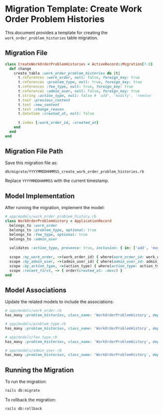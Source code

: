 # Migration Template: Create Work Order Problem Histories

This document provides a template for creating the `work_order_problem_histories` table migration.

## Migration File

```ruby
class CreateWorkOrderProblemHistories < ActiveRecord::Migration[7.0]
  def change
    create_table :work_order_problem_histories do |t|
      t.references :work_order, null: false, foreign_key: true
      t.references :problem_type, null: true, foreign_key: true
      t.references :fee_type, null: true, foreign_key: true
      t.references :admin_user, null: false, foreign_key: true
      t.string :action_type, null: false # 'add', 'modify', 'remove'
      t.text :previous_content
      t.text :new_content
      t.text :change_reason
      t.datetime :created_at, null: false
      
      t.index [:work_order_id, :created_at]
    end
  end
end
```

## Migration File Path

Save this migration file as:
```
db/migrate/YYYYMMDDHHMMSS_create_work_order_problem_histories.rb
```

Replace `YYYYMMDDHHMMSS` with the current timestamp.

## Model Implementation

After running the migration, implement the model:

```ruby
# app/models/work_order_problem_history.rb
class WorkOrderProblemHistory < ApplicationRecord
  belongs_to :work_order
  belongs_to :problem_type, optional: true
  belongs_to :fee_type, optional: true
  belongs_to :admin_user
  
  validates :action_type, presence: true, inclusion: { in: ['add', 'modify', 'remove'] }
  
  scope :by_work_order, ->(work_order_id) { where(work_order_id: work_order_id) }
  scope :by_admin_user, ->(admin_user_id) { where(admin_user_id: admin_user_id) }
  scope :by_action_type, ->(action_type) { where(action_type: action_type) }
  scope :recent_first, -> { order(created_at: :desc) }
end
```

## Model Associations

Update the related models to include the associations:

```ruby
# app/models/work_order.rb
has_many :problem_histories, class_name: 'WorkOrderProblemHistory', dependent: :destroy

# app/models/problem_type.rb
has_many :problem_histories, class_name: 'WorkOrderProblemHistory', dependent: :nullify

# app/models/fee_type.rb
has_many :problem_histories, class_name: 'WorkOrderProblemHistory', dependent: :nullify

# app/models/admin_user.rb
has_many :problem_histories, class_name: 'WorkOrderProblemHistory', dependent: :nullify
```

## Running the Migration

To run the migration:

```bash
rails db:migrate
```

To rollback the migration:

```bash
rails db:rollback